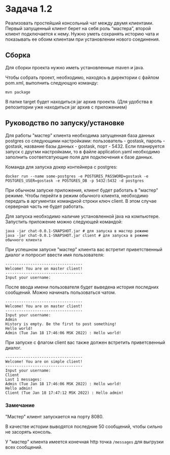 # Задача 1.2
Реализовать простейший консольный чат между двумя клиентами.
Первый запущенный клиент берет на себя роль “мастера”, второй клиент подключается к нему.
Нужно уметь сохранять историю чата и показывать ее обоим клиентам при установлении нового соединения.

## Сборка


Для сборки проекта нужно иметь установленные maven и java.

Чтобы собрать проект, необходимо, находясь в директории с файлом pom.xml,
выполнить следующую команду:

```shell
mvn package
```

В папке target будет находиться jar архив проекта. 
(Для удобства в репозитории уже находиться jar архив с приложением)

## Руководство по запуску/установке
Для работы "мастер" клиента необходима запущенная база данных postgres 
со следующими настройками: пользователь - gostask, 
пароль - gostask, название базы данных - gostask, порт - 5432.
Если планируется запуск с другми настройками, то в файле
application.yaml необходимо заполнить соответсвтующие поля 
для подключения к базе данных.

Команда для запуска докер контейнера с postgres:
```shell
docker run --name some-postgres -e POSTGRES_PASSWORD=gostask -e POSTGRES_USER=gostask -e POSTGRES_DB -p 5432:5432 -d postgres
```

При обычном запуске приложения, клиент будет работать в "мастер" 
режиме. Чтобы перейти в режим обычного клиента, необходимо передать 
в аргументах командной строки ключ client. В этом случае 
серверная часть не будет работать.

Для запуска необходимо наличие установленной java
на компьютере. Запустить приложение можно следующей командой:

```shell
java -jar chat-0.0.1-SNAPSHOT.jar # для запуска в мастер режиме
java -jar chat-0.0.1-SNAPSHOT.jar client # для запуска в режиме обычного клиента
```

При успешном запуске "мастер" клиента вас встретит 
приветственный диалог и попросит ввести имя пользователя:
```
----------------------------------
Welcome! You are on master client!
----------------------------------
Input your username: 

```

После ввода имени пользователя будет выведена история последних сообщений. 
Можно начинать пользоваться чатом.

```
----------------------------------
Welcome! You are on master client!
----------------------------------
Input your username: 
Admin
History is empty. Be the first to post something!
Hello world!
Admin (Tue Jan 18 17:46:06 MSK 2022) : Hello world!
```

При запуске с флагом client вас также должен встретить приветсвенный 
диалог.

```
----------------------------------
Welcome! You are on simple client!
----------------------------------
Input your username: 
Client
Last 1 messages:
Admin (Tue Jan 18 17:46:06 MSK 2022) : Hello world!
Hello admin!
Client (Tue Jan 18 17:47:12 MSK 2022) : Hello admin!
```

### Замечание
"Мастер" клиент запускается на порту 8080.

В качестве истории выводятся последние 50 сообщений,
чтобы сильно не засорять консоль.

У "мастер" клиента имеется конечная http точка `/messages` для выгрузки всех сообщений.

